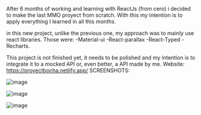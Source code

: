 After 6 months of working and learning with ReactJs (from cero) i decided to make the last MMO proyect from scratch.
With this my intention is to apply everything I learned in all this months.

in this new project, unlike the previous one, my approach was to mainly use react libraries.
Those were: 
-Material-ui
-React-parallax
-React-Typed
-Recharts.

This project is not finished yet, it needs to be polished and my intention is to integrate it to a mocked API or, even better, a API made by me.
Website: https://proyectbocha.netlify.app/
SCREENSHOTS:

![image](https://user-images.githubusercontent.com/102197071/217702129-b4eb5747-38b8-4985-8c54-5bd8b5ab1ac0.png)

![image](https://user-images.githubusercontent.com/102197071/217702236-2c43b479-03a6-436d-b191-87925b020bdd.png)

![image](https://user-images.githubusercontent.com/102197071/217702339-7abb961c-31fa-46f8-b5ed-717ceca1e5ba.png)




